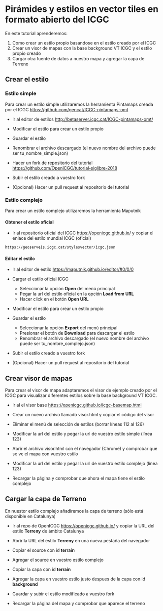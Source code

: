 # Pirámides y estilos en vector tiles en formato abierto del ICGC

En este tutorial aprenderemos:

1. Como crear un estilo propio basandose en el estilo creado por el ICGC
2. Crear un visor de mapas con la base background VT ICGC y el estilo propio creado
3. Cargar otra fuente de datos a nuestro mapa y agregar la capa de Terreno

## Crear el estilo

### Estilo simple

Para crear un estilo simple utilizaremos la herramienta Pintamaps creada por el ICGC https://github.com/gencat/ICGC-pintamaps-omt

* Ir al editor de estilos http://betaserver.icgc.cat/ICGC-pintamaps-omt/

* Modificar el estilo para crear un estilo propio

* Guardar el estilo

* Renombrar el archivo descargado (el nuevo nombre del archivo puede ser tu_nombre_simple.json)

* Hacer un fork de repositorio del tutorial https://github.com/OpenICGC/tutorial-siglibre-2018

* Subir el estilo creado a vuestro fork

* (Opcional) Hacer un pull request al repositorio del tutorial

### Estilo complejo

Para crear un estilo complejo utilizaremos la herramienta Maputnik

#### Obtener el estilo oficial

* Ir al repositorio oficial del ICGC https://openicgc.github.io/ y copiar el enlace del estilo mundial ICGC (oficial)

``` bash
https://geoserveis.icgc.cat/stylesvector/icgc.json
```

#### Editar el estilo

* Ir al editor de estilo https://maputnik.github.io/editor/#0/0/0

* Cargar el estilo oficial ICGC

  * Seleccionar la opción **Open** del menú principal
  * Pegar la url del estilo oficial en la opción **Load from URL**
  * Hacer click en el botón **Open URL**

* Modificar el estilo para crear un estilo propio

* Guardar el estilo 

  * Seleccionar la opción **Export** del menú principal
  * Presionar el botón de **Download** para descargar el estilo
  * Renombrar el archivo descargado (el nuevo nombre del archivo puede ser tu_nombre_complejo.json)

* Subir el estilo creado a vuestro fork

* (Opcional) Hacer un pull request al repositorio del tutorial

## Crear visor de mapas

Para crear el visor de mapa adaptaremos el visor de ejemplo creado por el ICGC para visualizar diferentes estilos sobre la base background VT ICGC.

* Ir al el visor base https://openicgc.github.io/icgc-basemap.html

* Crear un nuevo archivo llamado visor.html y copiar el código del visor

* Eliminar el menú de selección de estilos (borrar líneas 112 al 126)

* Modificar la url del estilo y pegar la url de vuestro estilo simple (línea 123)

* Abrir el archivo visor.html con el navegador (Chrome) y comprobar que se ve el mapa con vuestro estilo

* Modificar la url del estilo y pegar la url de vuestro estilo complejo (línea 123)

* Recargar la página y comprobar que ahora el mapa tiene el estilo complejo

## Cargar la capa de Terreno

En nuestor estilo complejo añadiremos la capa de terreno (sólo está disponible en Catalunya)

* Ir al repo de OpenICGC https://openicgc.github.io/ y copiar la URL del estilo **Terreny** de ámbito Catalunya

* Abrir la URL del estilo **Terreny** en una nueva pestaña del navegador

* Copiar el source con id **terrain**

* Agregar el source en vuestro estilo complejo

* Copiar la capa con id **terrain**

* Agregar la capa en vuestro estilo justo despues de la capa con id **background**

* Guardar y subir el estilo modificado a vuestro fork

* Recargar la página del mapa y comprobar que aparece el terreno

